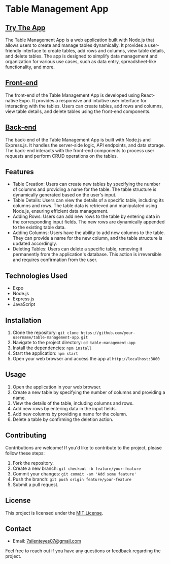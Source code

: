 # Table Management App
## [Try The App](https://expo.dev/@silenteyesoncode/mob-dat)

The Table Management App is a web application built with Node.js that allows users to create and manage tables dynamically. It provides a user-friendly interface to create tables, add rows and columns, view table details, and delete tables. The app is designed to simplify data management and organization for various use cases, such as data entry, spreadsheet-like functionality, and more.

## [Front-end](https://github.com/silenteyesoncode/Mob_DAT/blob/main/Front-End/readme.md)

The front-end of the Table Management App is developed using React-native Expo. It provides a responsive and intuitive user interface for interacting with the tables. Users can create tables, add rows and columns, view table details, and delete tables using the front-end components.

## [Back-end](https://github.com/silenteyesoncode/Mob_DAT/blob/main/Back-End/readme.md)

The back-end of the Table Management App is built with Node.js and Express.js. It handles the server-side logic, API endpoints, and data storage. The back-end interacts with the front-end components to process user requests and perform CRUD operations on the tables.

## Features

- Table Creation: Users can create new tables by specifying the number of columns and providing a name for the table. The table structure is dynamically generated based on the user's input.
- Table Details: Users can view the details of a specific table, including its columns and rows. The table data is retrieved and manipulated using Node.js, ensuring efficient data management.
- Adding Rows: Users can add new rows to the table by entering data in the corresponding input fields. The new rows are dynamically appended to the existing table data.
- Adding Columns: Users have the ability to add new columns to the table. They can provide a name for the new column, and the table structure is updated accordingly.
- Deleting Tables: Users can delete a specific table, removing it permanently from the application's database. This action is irreversible and requires confirmation from the user.

## Technologies Used

- Expo
- Node.js
- Express.js
- JavaScript


## Installation

1. Clone the repository: `git clone https://github.com/your-username/table-management-app.git`
2. Navigate to the project directory: `cd table-management-app`
3. Install the dependencies: `npm install`
4. Start the application: `npm start`
5. Open your web browser and access the app at `http://localhost:3000`

## Usage

1. Open the application in your web browser.
2. Create a new table by specifying the number of columns and providing a name.
3. View the details of the table, including columns and rows.
4. Add new rows by entering data in the input fields.
5. Add new columns by providing a name for the column.
6. Delete a table by confirming the deletion action.

## Contributing

Contributions are welcome! If you'd like to contribute to the project, please follow these steps:

1. Fork the repository.
2. Create a new branch: `git checkout -b feature/your-feature`
3. Commit your changes: `git commit -am 'Add some feature'`
4. Push the branch: `git push origin feature/your-feature`
5. Submit a pull request.

## License

This project is licensed under the [MIT License](LICENSE).

## Contact

- Email: 7silenteyes07@gmail.com

Feel free to reach out if you have any questions or feedback regarding the project.
